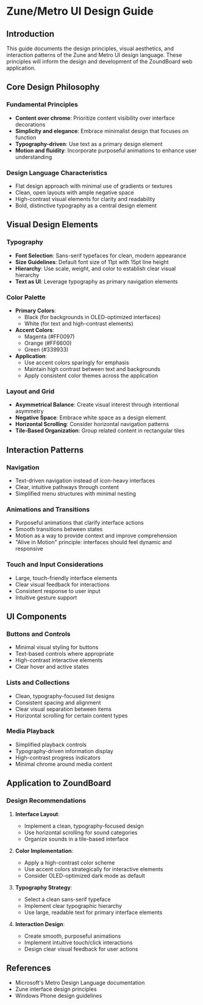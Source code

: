 # Zune/Metro UI Design Guide

## Introduction
This guide documents the design principles, visual aesthetics, and interaction patterns of the Zune and Metro UI design language. These principles will inform the design and development of the ZoundBoard web application.

## Core Design Philosophy

### Fundamental Principles
- **Content over chrome**: Prioritize content visibility over interface decorations
- **Simplicity and elegance**: Embrace minimalist design that focuses on function
- **Typography-driven**: Use text as a primary design element
- **Motion and fluidity**: Incorporate purposeful animations to enhance user understanding

### Design Language Characteristics
- Flat design approach with minimal use of gradients or textures
- Clean, open layouts with ample negative space
- High-contrast visual elements for clarity and readability
- Bold, distinctive typography as a central design element

## Visual Design Elements

### Typography
- **Font Selection**: Sans-serif typefaces for clean, modern appearance
- **Size Guidelines**: Default font size of 11pt with 15pt line height
- **Hierarchy**: Use scale, weight, and color to establish clear visual hierarchy
- **Text as UI**: Leverage typography as primary navigation elements

### Color Palette
- **Primary Colors**:
  - Black (for backgrounds in OLED-optimized interfaces)
  - White (for text and high-contrast elements)
- **Accent Colors**:
  - Magenta (#FF0097)
  - Orange (#FF6600)
  - Green (#339933)
- **Application**:
  - Use accent colors sparingly for emphasis
  - Maintain high contrast between text and backgrounds
  - Apply consistent color themes across the application

### Layout and Grid
- **Asymmetrical Balance**: Create visual interest through intentional asymmetry
- **Negative Space**: Embrace white space as a design element
- **Horizontal Scrolling**: Consider horizontal navigation patterns
- **Tile-Based Organization**: Group related content in rectangular tiles

## Interaction Patterns

### Navigation
- Text-driven navigation instead of icon-heavy interfaces
- Clear, intuitive pathways through content
- Simplified menu structures with minimal nesting

### Animations and Transitions
- Purposeful animations that clarify interface actions
- Smooth transitions between states
- Motion as a way to provide context and improve comprehension
- "Alive in Motion" principle: interfaces should feel dynamic and responsive

### Touch and Input Considerations
- Large, touch-friendly interface elements
- Clear visual feedback for interactions
- Consistent response to user input
- Intuitive gesture support

## UI Components

### Buttons and Controls
- Minimal visual styling for buttons
- Text-based controls where appropriate
- High-contrast interactive elements
- Clear hover and active states

### Lists and Collections
- Clean, typography-focused list designs
- Consistent spacing and alignment
- Clear visual separation between items
- Horizontal scrolling for certain content types

### Media Playback
- Simplified playback controls
- Typography-driven information display
- High-contrast progress indicators
- Minimal chrome around media content

## Application to ZoundBoard

### Design Recommendations
1. **Interface Layout**:
   - Implement a clean, typography-focused design
   - Use horizontal scrolling for sound categories
   - Organize sounds in a tile-based interface

2. **Color Implementation**:
   - Apply a high-contrast color scheme
   - Use accent colors strategically for interactive elements
   - Consider OLED-optimized dark mode as default

3. **Typography Strategy**:
   - Select a clean sans-serif typeface
   - Implement clear typographic hierarchy
   - Use large, readable text for primary interface elements

4. **Interaction Design**:
   - Create smooth, purposeful animations
   - Implement intuitive touch/click interactions
   - Design clear visual feedback for user actions

## References
- Microsoft's Metro Design Language documentation
- Zune interface design principles
- Windows Phone design guidelines